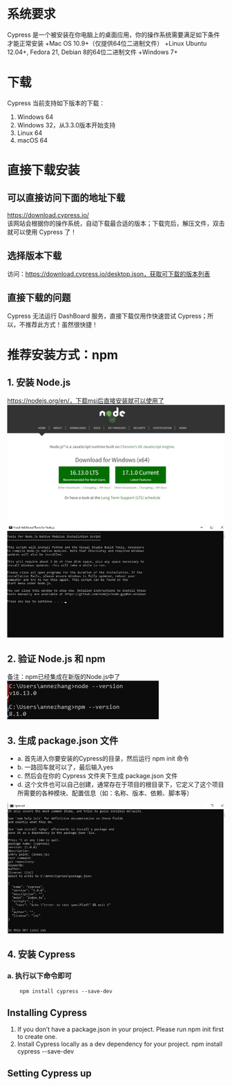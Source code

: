 # 系统要求
Cypress 是一个被安装在你电脑上的桌面应用，你的操作系统需要满足如下条件才能正常安装
+Mac OS 10.9+（仅提供64位二进制文件）
+Linux Ubuntu 12.04+, Fedora 21, Debian 8的64位二进制文件
+Windows 7+

# 下载
Cypress 当前支持如下版本的下载：
1. Windows 64
2. Windows 32，从3.3.0版本开始支持
3. Linux 64
4. macOS 64

# 直接下载安装
## 可以直接访问下面的地址下载   
https://download.cypress.io/   
该网站会根据你的操作系统，自动下载最合适的版本；下载完后，解压文件，双击就可以使用 Cypress 了！   
## 选择版本下载
访问：https://download.cypress.io/desktop.json，获取可下载的版本列表
## 直接下载的问题
Cypress 无法运行 DashBoard 服务，直接下载仅用作快速尝试 Cypress；所以，不推荐此方式！虽然很快捷！

# 推荐安装方式：npm
## 1. 安装 Node.js
https://nodejs.org/en/，下载msi后直接安装就可以使用了
<img src="https://github.com/annezhangprivate/annezhangprivate/blob/main/Cypress/Image/setup1.jpg">
<img src="https://github.com/annezhangprivate/annezhangprivate/blob/main/Cypress/Image/msi2.jpg">

## 2. 验证 Node.js 和 npm
备注：npm已经集成在新版的Node.js中了   
<img src="https://github.com/annezhangprivate/annezhangprivate/blob/main/Cypress/Image/%E9%AA%8C%E8%AF%81Node%20and%20npm.jpg">

## 3. 生成 package.json 文件
+ a. 首先进入你要安装的Cypress的目录，然后运行 npm init 命令
+ b. 一路回车就可以了，最后输入yes
+ c. 然后会在你的 Cypress 文件夹下生成  package.json  文件
+ d. 这个文件也可以自己创建，通常存在于项目的根目录下，它定义了这个项目所需要的各种模块、配置信息（如：名称、版本、依赖、脚本等）
<img src="https://github.com/annezhangprivate/annezhangprivate/blob/main/Cypress/Image/%E7%94%9F%E6%88%90package%E6%96%87%E4%BB%B6.jpg">

## 4. 安装 Cypress
### a. 执行以下命令即可   
        npm install cypress --save-dev

## Installing Cypress
1. If you don’t have a package.json in your project. Please run npm init first to create one.
2. Install Cypress locally as a dev dependency for your project.
    npm install cypress --save-dev
    
## Setting Cypress up
